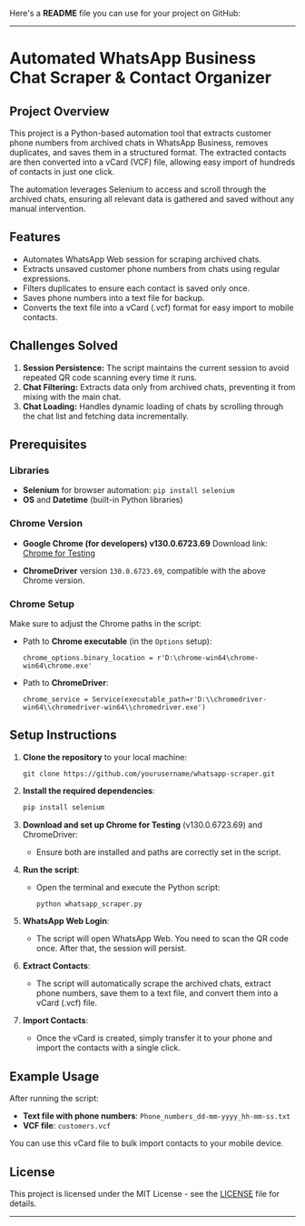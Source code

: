 Here's a **README** file you can use for your project on GitHub:

---

# Automated WhatsApp Business Chat Scraper & Contact Organizer

## Project Overview
This project is a Python-based automation tool that extracts customer phone numbers from archived chats in WhatsApp Business, removes duplicates, and saves them in a structured format. The extracted contacts are then converted into a vCard (VCF) file, allowing easy import of hundreds of contacts in just one click.

The automation leverages Selenium to access and scroll through the archived chats, ensuring all relevant data is gathered and saved without any manual intervention.

## Features
- Automates WhatsApp Web session for scraping archived chats.
- Extracts unsaved customer phone numbers from chats using regular expressions.
- Filters duplicates to ensure each contact is saved only once.
- Saves phone numbers into a text file for backup.
- Converts the text file into a vCard (.vcf) format for easy import to mobile contacts.

## Challenges Solved
1. **Session Persistence:** The script maintains the current session to avoid repeated QR code scanning every time it runs.
2. **Chat Filtering:** Extracts data only from archived chats, preventing it from mixing with the main chat.
3. **Chat Loading:** Handles dynamic loading of chats by scrolling through the chat list and fetching data incrementally.

## Prerequisites

### Libraries
- **Selenium** for browser automation: `pip install selenium`
- **OS** and **Datetime** (built-in Python libraries)

### Chrome Version
- **Google Chrome (for developers) v130.0.6723.69**
  Download link: [Chrome for Testing](https://googlechromelabs.github.io/chrome-for-testing/)
  
- **ChromeDriver** version `130.0.6723.69`, compatible with the above Chrome version.

### Chrome Setup
Make sure to adjust the Chrome paths in the script:
- Path to **Chrome executable** (in the `Options` setup):
  ```
  chrome_options.binary_location = r'D:\chrome-win64\chrome-win64\chrome.exe'
  ```
- Path to **ChromeDriver**:
  ```
  chrome_service = Service(executable_path=r'D:\\chromedriver-win64\\chromedriver-win64\\chromedriver.exe')
  ```

## Setup Instructions

1. **Clone the repository** to your local machine:
   ```
   git clone https://github.com/yourusername/whatsapp-scraper.git
   ```

2. **Install the required dependencies**:
   ```bash
   pip install selenium
   ```

3. **Download and set up Chrome for Testing** (v130.0.6723.69) and ChromeDriver:
   - Ensure both are installed and paths are correctly set in the script.

4. **Run the script**:
   - Open the terminal and execute the Python script:
     ```bash
     python whatsapp_scraper.py
     ```

5. **WhatsApp Web Login**:
   - The script will open WhatsApp Web. You need to scan the QR code once. After that, the session will persist.

6. **Extract Contacts**:
   - The script will automatically scrape the archived chats, extract phone numbers, save them to a text file, and convert them into a vCard (.vcf) file.

7. **Import Contacts**:
   - Once the vCard is created, simply transfer it to your phone and import the contacts with a single click.

## Example Usage

After running the script:
- **Text file with phone numbers**: `Phone_numbers_dd-mm-yyyy_hh-mm-ss.txt`
- **VCF file**: `customers.vcf`

You can use this vCard file to bulk import contacts to your mobile device.

## License
This project is licensed under the MIT License - see the [LICENSE](LICENSE) file for details.

---
